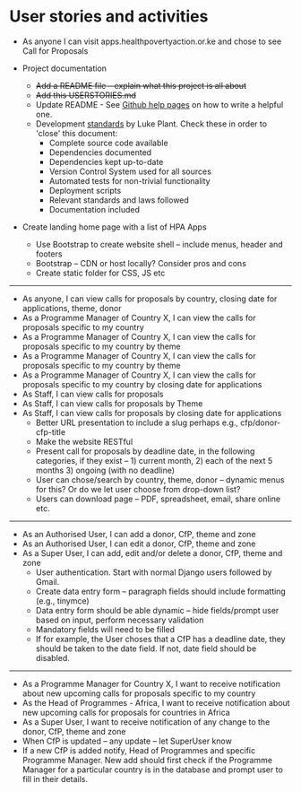 # User stories and activities
* As anyone I can visit apps.healthpovertyaction.or.ke and chose to see Call for Proposals
 * Project documentation
   * ~~Add a README file – explain what this project is all about~~
   * ~~Add this USERSTORIES.md~~
   * Update README - See [Github help pages](https://help.github.com/articles/about-readmes/) on how to write a helpful one.
   * Development [standards](https://lukeplant.me.uk/development-standards.html) by Luke Plant. Check these in order to 'close' this document:
        - Complete source code available
        - Dependencies documented
        - Dependencies kept up-to-date
        - Version Control System used for all sources
        - Automated tests for non-trivial functionality
        - Deployment scripts
        - Relevant standards and laws followed
        - Documentation included

 * Create landing home page with a list of HPA Apps
    * Use Bootstrap to create website shell – include menus, header and footers
    * Bootstrap – CDN or host locally? Consider pros and cons
    * Create static folder for CSS, JS etc
*****
* As anyone, I can view calls for proposals by country, closing date for applications, theme, donor
* As a Programme Manager of Country X, I can view the calls for proposals specific to my country
* As a Programme Manager of Country X, I can view the calls for proposals specific to my country by theme
* As a Programme Manager of Country X, I can view the calls for proposals specific to my country by theme
* As a Programme Manager of Country X, I can view the calls for proposals specific to my country by closing date for applications
* As Staff, I can view calls for proposals
* As Staff, I can view calls for proposals by Theme
* As Staff, I can view calls for proposals by closing date for applications
    * Better URL presentation to include a slug perhaps e.g., cfp/donor-cfp-title
    * Make the website RESTful
    * Present call for proposals by deadline date, in the following categories, if they exist – 1) current month, 2) each of the next 5 months 3) ongoing (with no deadline)
    * User can chose/search by country, theme, donor – dynamic menus for this? Or do we let user choose from drop-down list?
    * Users can download page – PDF, spreadsheet, email, share online etc.
*****
* As an Authorised User, I can add a donor, CfP, theme and zone
* As an Authorised User, I can edit a donor, CfP, theme and zone
* As a Super User, I can add, edit and/or delete a donor, CfP, theme and zone
    * User authentication. Start with normal Django users followed by Gmail.
    * Create data entry form – paragraph fields should include formatting (e.g., tinymce)
    * Data entry form should be able dynamic – hide fields/prompt user based on input, perform necessary validation
    * Mandatory fields will need to be filled
    * If for example, the User choses that a CfP has a deadline date, they should be taken to the date field. If not, date field should be disabled.
*****
* As a Programme Manager for Country X, I want to receive notification about new upcoming calls for proposals specific to my country
* As the Head of Programmes - Africa, I want to receive notification about new upcoming calls for proposals for countries in Africa
* As a Super User, I want to receive notification of any change to the donor, CfP, theme and zone
* When CfP is updated – any update – let SuperUser know
* If a new CfP is added notify, Head of Programmes and specific Programme Manager. New add should first check if the Programme Manager for a particular country is in the database and prompt user to fill in their details.
